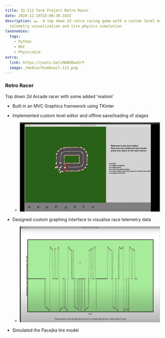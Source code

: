 ```yaml
---
title: 15-112 Term Project Retro Racer
date: 2020-12-16T15:00:30.183Z
description: 🏎️  A top down 2d retro racing game with a custom level editor,
  telemetry visualization and tire physics simulation
taxonomies:
  tags:
    - Python
    - MVC
    - PhysicsSim
extra:
  link: https://youtu.be/LMmWSBwo5rY
  image: /media/thumbnail-112.png
---
```

### Retro Racer

Top down 2d Arcade racer with some added 'realism'

* Built in an MVC Graphics framework using TKinter
* Implemented custom level editor and offline save/loading of stages

  * ![level editor](/media/editor-112.png)
* Designed custom graphing interface to visualise race telemetry data 

  * ![graph showcasing the latitudinal tire forces over the track](/media/graph-112.png)
* S﻿imulated the Pacejka tire model